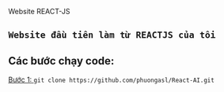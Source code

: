 Website REACT-JS
## `Website đầu tiên làm từ REACTJS của tôi`
## Các bước chạy code: 
[Bước 1: ](https://github.com/phuongasl/React-AI.git)
`git clone https://github.com/phuongasl/React-AI.git`
